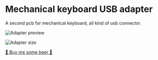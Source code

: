 # Mechanical keyboard USB adapter
A second pcb for mechanical keyboard, all kind of usb connector.

![Adapter preview](https://i.imgur.com/VlqjNpN.jpg)


![Adapter size](https://i.imgur.com/XDYlZcD.jpg)


[🍺 Buy me some beer 🍺](https://paypal.me/Keysekai) 
